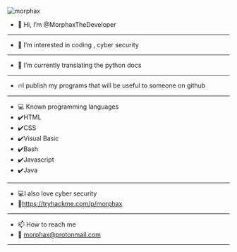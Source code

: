 
![morphax](https://user-images.githubusercontent.com/61086421/202276519-73dbd6c9-e769-469b-86b1-1b97bf7a755c.png)


- 👋 Hi, I’m @MorphaxTheDeveloper
- -------------------------------------------------------
- 👀 I’m interested in coding , cyber security
- -------------------------------------------------------
- 🌱 I’m currently translating the python docs
- -------------------------------------------------------
- 🔥I publish my programs that will be useful to someone on github 
---------------------------------------------------------
- 💻 Known programming languages
- ✔️HTML
- ✔️CSS
- ✔️Visual Basic
- ✔️Bash
- ✔️Javascript
- ✔️Java
- -------------------------------------------------------
- 💻I also love cyber security
- 🖤https://tryhackme.com/p/morphax
- -------------------------------------------------------
- 📫 How to reach me
- 📧 morphax@protonmail.com
---------------------------------------------------------
<!---
MorphaxTheDeveloper/MorphaxTheDeveloper is a ✨ special ✨ repository because its `README.md` (this file) appears on your GitHub profile.
You can click the Preview link to take a look at your changes.
--->
